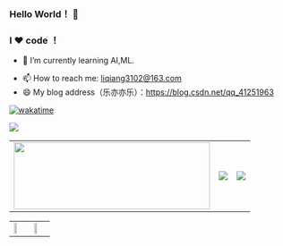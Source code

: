 ### Hello World！ 👋
### I ❤️ code ！

<!--
**LiQiang0307/LiQiang0307** is a ✨ _special_ ✨ repository because its `README.md` (this file) appears on your GitHub profile.

Here are some ideas to get you started:

- 🔭 I’m currently working on ...
- 🌱 I’m currently learning ...
- 👯 I’m looking to collaborate on ...
- 🤔 I’m looking for help with ...
- 💬 Ask me about ...
- 📫 How to reach me: ...
- 😄 Pronouns: ...
- ⚡ Fun fact: ...
-->

<!-- - 🔭 I’m currently working on ... -->
- 🌱 I’m currently learning AI,ML.
<!-- - 👯 I’m looking to collaborate on ... -->
<!-- - 🤔 I’m looking for help with ... -->
<!-- - 💬 Ask me about ... -->
- 📫 How to reach me: liqiang3102@163.com
- 😄 My blog address（乐亦亦乐）：https://blog.csdn.net/qq_41251963  

[![wakatime](https://wakatime.com/badge/user/f4dd176d-da02-42e2-b264-afc813ca8893.svg)](https://wakatime.com/@f4dd176d-da02-42e2-b264-afc813ca8893)


![](http://github-profile-summary-cards.vercel.app/api/cards/profile-details?username=LiQiang0307&theme=default)

<table>
  <tr>
    <td><a href=https://codechina.csdn.net/qq_41251963 target='_blank' style='display: block;width: 350px' border=0>
        <img src=https://codechina.csdn.net/users/qq_41251963/-/card.svg width=350 height=120></a>
    </td>
    <td><img src="https://github-readme-stats.vercel.app/api?username=LiQiang0307&show_icons=true&icon_color=CE1D2D&text_color=718096&bg_color=ffffff&hide_title=true" / border=0>     </td>
    <td><img src="https://github-readme-stats.vercel.app/api/top-langs/?username=LiQiang0307&layout=compact" border=0></td>
  </tr>
</table>




<!-- - 😄 Pronouns: ... -->
<!-- - ⚡ Fun fact: ... -->
<table>
  <tr>
<td>
  <a href="https://wakatime.com"><img src="https://wakatime.com/share/@f4dd176d-da02-42e2-b264-afc813ca8893/2b067d2a-e17f-486c-934c-4a5e4176ca8b.png" width=50% height=50% /></a>
 </td>
 <td> 
<a href="https://wakatime.com"><img src="https://wakatime.com/share/@f4dd176d-da02-42e2-b264-afc813ca8893/ccc89544-d0dc-495c-8e37-5c32b0745268.png" width=50% height=50%/></a>
    </tr>
   </td>
 </table>
